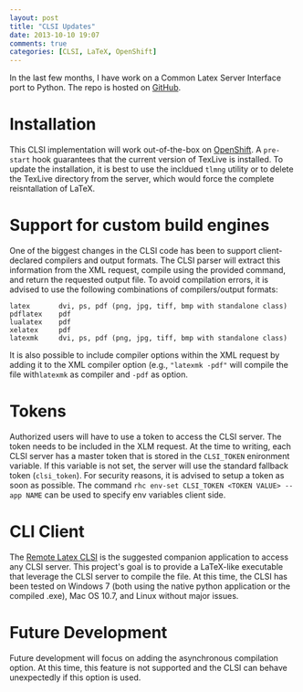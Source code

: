 ```yaml
---
layout: post
title: "CLSI Updates"
date: 2013-10-10 19:07
comments: true
categories: [CLSI, LaTeX, OpenShift]
---
```


In the last few months, I have work on a Common Latex Server Interface
port to Python. The repo is hosted on
[GitHub](http://github.com/pacbard/clsipy).

# Installation
This CLSI implementation will work out-of-the-box on
[OpenShift](http://openshift.com). A ```pre-start``` hook guarantees that the
current version of TexLive is installed. To update the installation, it is best
to use the incldued ```tlmng``` utility or to delete the TexLive directory from
the server, which would force the complete reisntallation of LaTeX.

# Support for custom build engines
One of the biggest changes in the CLSI code has been to support client-declared
compilers and output formats.  The CLSI parser will extract this information
from the XML request, compile using the provided command, and return the
requested output file. To avoid compilation errors, it is advised to use the
following combinations of compilers/output formats:

```
latex       dvi, ps, pdf (png, jpg, tiff, bmp with standalone class)
pdflatex    pdf
lualatex    pdf
xelatex     pdf
latexmk     dvi, ps, pdf (png, jpg, tiff, bmp with standalone class)
```

It is also possible to include compiler options within the XML request by adding
it to the XML compiler option (e.g., ```"latexmk -pdf"``` will compile the file
with```latexmk``` as compiler and ```-pdf``` as option.

# Tokens
Authorized users will have to use a token to access the CLSI server. The token
needs to be included in the XLM request. At the time to writing, each CLSI
server has a master token that is stored in the ```CLSI_TOKEN``` enironment
variable. If this variable is not set, the server will use the standard fallback
token (```clsi_token```). For security reasons, it is advised to setup a token
as soon as possible. The command ```rhc env-set CLSI_TOKEN <TOKEN VALUE> --app NAME```
can be used to specify env variables client side.

# CLI Client
The [Remote Latex CLSI](http://pacbard.github.io/RLatex) is the suggested
companion application to access any CLSI server. This project's goal is to
provide a LaTeX-like executable that leverage the CLSI server to compile the
file. At this time, the CLSI has been tested on Windows 7 (both using the native
python application or the compiled .exe), Mac OS 10.7, and Linux without major
issues.

# Future Development
Future development will focus on adding the asynchronous compilation option. At
this time, this feature is not supported and the CLSI can behave unexpectedly if
this option is used.
